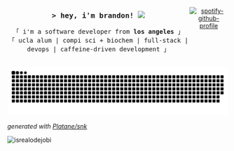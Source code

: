 <div style="display:flex; justify-content:space-evenly">

<div>
<h3 align="center"><samp>> hey, i'm brandon! <img src = "https://raw.githubusercontent.com/MartinHeinz/MartinHeinz/master/wave.gif" width = 20px></samp></h3>

<p align="center">
        <!-- Intro -->
        <samp>
                「 i'm a software developer from <b>los angeles</b> 」
                <br>
                「 ucla alum | compi sci + biochem | full-stack | devops | caffeine-driven development 」
                <br>
                <br>
        </samp>
</p>
</div>

<p align="center">
  <a href="https://github.com/kittinan/spotify-github-profile">
    <img src="https://spotify-github-profile.kittinanx.com/api/view?uid=brandonkly18&cover_image=false&theme=default&show_offline=true&background_color=121212&interchange=false&bar_color=676565&bar_color_cover=true" alt="spotify-github-profile">
  </a>
</p>
</div>

<picture>
  <source media="(prefers-color-scheme: dark)" srcset="https://raw.githubusercontent.com/brandonkylely/brandonkylely/output/github-contribution-grid-snake-dark.svg">
  <source media="(prefers-color-scheme: light)" srcset="https://raw.githubusercontent.com/brandonkylely/brandonkylely/output/github-contribution-grid-snake.svg">
  <img alt="github contribution grid snake animation" src="https://raw.githubusercontent.com/brandonkylely/brandonkylely/output/github-contribution-grid-snake.svg">
</picture>

_generated with [Platane/snk](https://github.com/Platane/snk)_

<!-- Badges (saving for later) -->
<!-- <div align="center">
  <samp>
    i like these
  </samp>
  <p style="height: 20px;">
    <img style="margin-right: 3px; border-radius: 4px;" src="https://img.shields.io/badge/javascript-%23323330.svg?style=for-the-badge&logo=javascript&logoColor=%23F7DF1E" alt="tech badge">
    <img style="margin-right: 3px; border-radius: 4px;" src="https://img.shields.io/badge/python-3670A0?style=for-the-badge&logo=python&logoColor=ffdd54" alt="tech badge">
    <img style="margin-right: 3px; border-radius: 4px;" src="https://img.shields.io/badge/java-%23ED8B00.svg?style=for-the-badge&logo=openjdk&logoColor=white" alt="tech badge">
    <img style="margin-right: 3px; border-radius: 4px;" src="https://img.shields.io/badge/mysql-4479A1.svg?style=for-the-badge&logo=mysql&logoColor=white" alt="tech badge">
    <img style="margin-right: 3px; border-radius: 4px;" src="https://img.shields.io/badge/postgres-%23316192.svg?style=for-the-badge&logo=postgresql&logoColor=white" alt="tech badge">
    <img style="margin-right: 3px; border-radius: 4px;" src="https://img.shields.io/badge/MongoDB-%234ea94b.svg?style=for-the-badge&logo=mongodb&logoColor=white" alt="tech badge">
    <img style="margin-right: 3px; border-radius: 4px;" src="https://img.shields.io/badge/react-%2320232a.svg?style=for-the-badge&logo=react&logoColor=%2361DAFB" alt="tech badge">
    <img style="margin-right: 3px; border-radius: 4px;" src="https://img.shields.io/badge/tailwindcss-%2338B2AC.svg?style=for-the-badge&logo=tailwind-css&logoColor=white" alt="tech badge">
    <img style="margin-right: 3px; border-radius: 4px;" src="https://img.shields.io/badge/threejs-black?style=for-the-badge&logo=three.js&logoColor=white" alt="tech badge">
    <img style="margin-right: 3px; border-radius: 4px;" src="https://img.shields.io/badge/flask-%23000.svg?style=for-the-badge&logo=flask&logoColor=white" alt="tech badge">
    <img style="margin-right: 3px; border-radius: 4px;" src="https://img.shields.io/badge/express.js-%23404d59.svg?style=for-the-badge&logo=express&logoColor=%2361DAFB" alt="tech badge">
    <img style="margin-right: 3px; border-radius: 4px;" src="https://img.shields.io/badge/vite-%23646CFF.svg?style=for-the-badge&logo=vite&logoColor=white" alt="tech badge">
    <img style="margin-right: 3px; border-radius: 4px;" src="https://img.shields.io/badge/vercel-%23000000.svg?style=for-the-badge&logo=vercel&logoColor=white" alt="tech badge">
    <img style="margin-right: 3px; border-radius: 4px;" src="https://img.shields.io/badge/AWS-%23FF9900.svg?style=for-the-badge&logo=amazon-aws&logoColor=white" alt="tech badge">
    <img style="margin-right: 3px; border-radius: 4px;" src="https://img.shields.io/badge/docker-%230db7ed.svg?style=for-the-badge&logo=docker&logoColor=white" alt="tech badge">
    <img style="margin-right: 3px; border-radius: 4px;" src="https://img.shields.io/badge/kubernetes-%23326ce5.svg?style=for-the-badge&logo=kubernetes&logoColor=white" alt="tech badge">
    <img style="margin-right: 3px; border-radius: 4px;" src="https://img.shields.io/badge/terraform-%235835CC.svg?style=for-the-badge&logo=terraform&logoColor=white">
    <img style="margin-right: 3px; border-radius: 4px;" src="https://img.shields.io/badge/Prometheus-E6522C?style=for-the-badge&logo=Prometheus&logoColor=white">
    <img style="margin-right: 3px; border-radius: 4px;" src="https://img.shields.io/badge/grafana-%23F46800.svg?style=for-the-badge&logo=grafana&logoColor=white">
    <img style="margin-right: 3px; border-radius: 4px;" src="https://img.shields.io/badge/ansible-%231A1918.svg?style=for-the-badge&logo=ansible&logoColor=white">
    <img style="margin-right: 3px; border-radius: 4px;" src="https://img.shields.io/badge/gitlab%20ci-%23181717.svg?style=for-the-badge&logo=gitlab&logoColor=white">
    <img style="margin-right: 3px; border-radius: 4px;" src="https://img.shields.io/badge/Windows%2011-%230079d5.svg?style=for-the-badge&logo=Windows%2011&logoColor=white" alt="tech badge">
    <img style="margin-right: 3px; border-radius: 4px;" src="https://img.shields.io/badge/Linux-FCC624?style=for-the-badge&logo=linux&logoColor=black" alt="tech badge">
  </p>
</div> -->


<p align="left">
  <img src="https://komarev.com/ghpvc/?username=brandonkylely&label=Profile%20views&color=0e75b6&style=flat" alt="isrealodejobi" />
</p>
